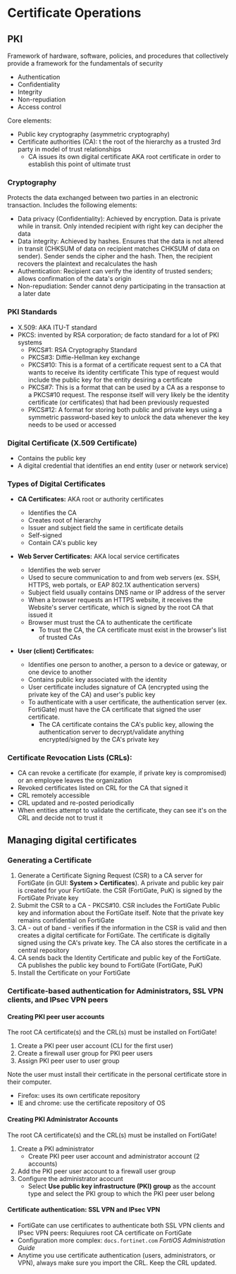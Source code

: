 # Certificate Operations
## PKI
Framework of hardware, software, policies, and procedures that collectively provide a framework for the fundamentals of security
* Authentication
* Confidentiality
* Integrity
* Non-repudiation
* Access control

Core elements:
* Public key cryptography (asymmetric cryptography)
* Certificate authorities (CA): t the root of the hierarchy as a trusted 3rd party in model of trust relationships
  * CA issues its own digital certificate AKA root certificate in order to establish this point of ultimate trust

### Cryptography
Protects the data exchanged between two parties in an electronic transaction. Includes the following elements:
* Data privacy (Confidentiality): Achieved by encryption. Data is private while in transit. Only intended recipient with
right key can decipher the data
* Data integrity: Achieved by hashes. Ensures that the data is not altered in transit (CHKSUM of data on recipient
matches CHKSUM of data on sender). Sender sends the cipher and the hash. Then, the recipient recovers the plaintext and 
recalculates the hash
* Authentication: Recipient can verify the identity of trusted senders; allows confirmation of the data's origin
* Non-repudiation: Sender cannot deny participating in the transaction at a later date

### PKI Standards 
* X.509: AKA ITU-T standard
* PKCS: invented by RSA corporation; de facto standard for a lot of PKI systems 
  * PKCS#1: RSA Cryptography Standard 
  * PKCS#3: Diffie-Hellman key exchange
  * PKCS#10: This is a format of a certificate request sent to a CA that wants to receive its identity certificate
  This type of request would include the public key for the entity desiring a certificate
  * PKCS#7: This is a format that can be used by a CA as a response to a PKCS#10 request. The response itself will very
  likely be the identity certificate (or certificates) that had been previously requested
  * PKCS#12: A format for storing both public and private keys using a symmetric password-based key to *unlock* the data
  whenever the key needs to be used or accessed

### Digital Certificate (X.509 Certificate)
* Contains the public key
* A digital credential that identifies an end entity (user or network service)

### Types of Digital Certificates
* **CA Certificates:** AKA root or authority certificates 
  * Identifies the CA
  * Creates root of hierarchy
  * Issuer and subject field the same in certificate details
  * Self-signed
  * Contain CA's public key
  
* **Web Server Certificates:** AKA local service certificates
  * Identifies the web server
  * Used to secure communication to and from web servers (ex. SSH, HTTPS, web portals, or EAP 802.1X authentication servers)
  * Subject field usually contains DNS name or IP address of the server
  * When a browser requests an HTTPS website, it receives the Website's server certificate, which is signed by the root
  CA that issued it
  * Browser must trust the CA to authenticate the certificate
    * To trust the CA, the CA certificate must exist in the browser's list of trusted CAs

* **User (client) Certificates:**
  * Identifies one person to another, a person to a device or gateway, or one device to another
  * Contains public key associated with the identity
  * User certificate includes signature of CA (encrypted using the private key of the CA) and user's public key
  * To authenticate with a user certificate, the authentication server (ex. FortiGate) must have the CA certificate that signed
the user certificate.
    * The CA certificate contains the CA's public key, allowing the authentication server to decrypt/validate anything
  encrypted/signed by the CA's private key 
  
### Certificate Revocation Lists (CRLs):
* CA can revoke a certificate (for example, if private key is compromised) or an employee leaves the organization
* Revoked certificates listed on CRL for the CA that signed it
* CRL remotely accessible
* CRL updated and re-posted periodically
* When entities attempt to validate the certificate, they can see it's on the CRL and decide not to trust it

## Managing digital certificates
### Generating a Certificate
1. Generate a Certificate Signing Request (CSR) to a CA server for FortiGate (in GUI: **System > Certificates**).
A private and public key pair is created for your FortiGate. the CSR (FortiGate, PuK) is signed by the FortiGate Private key
2. Submit the CSR to a CA - PKCS#10. CSR includes the FortiGate Public key and information about the FortiGate itself.
Note that the private key remains confidential on FortiGate
3. CA - out of band - verifies if the information in the CSR is valid and then creates a digital certificate for FortiGate.
The certificate is digitally signed using the CA's private key. The CA also stores the certificate in a central repository
4. CA sends back the Identity Certificate and public key of the FortiGate. CA publishes the public key bound to FortiGate (FortiGate, PuK)
5. Install the Certificate on your FortiGate

### Certificate-based authentication for Administrators, SSL VPN clients, and IPsec VPN peers

#### Creating PKI peer user accounts
The root CA certificate(s) and the CRL(s) must be installed on FortiGate!
1. Create a PKI peer user account (CLI for the first user)
2. Create a firewall user group for PKI peer users
3. Assign PKI peer user to user group

Note the user must install their certificate in the personal certificate store in their computer.
* Firefox: uses its own certificate repository
* IE and chrome: use the certificate repository of OS

#### Creating PKI Administrator Accounts

The root CA certificate(s) and the CRL(s) must be installed on FortiGate!
1. Create a PKI administrator
   * Create PKI peer user account and administrator account (2 accounts)
2. Add the PKI peer user account to a firewall user group
3. Configure the administrator acocunt
   * Select **Use public key infrastructure (PKI) group** as the account type and select the PKI group to which the PKI
   peer user belong

#### Certificate authentication: SSL VPN and IPsec VPN

* FortiGate can use certificates to authenticate both SSL VPN clients and IPsec VPN peers: Requiures root CA certificate on FortiGate
* Configuration more complex: `docs.fortinet.com` *FortiOS Administration Guide*
* Anytime you use certificate authentication (users, administrators, or VPN), always make sure you import the CRL. Keep the CRL updated.